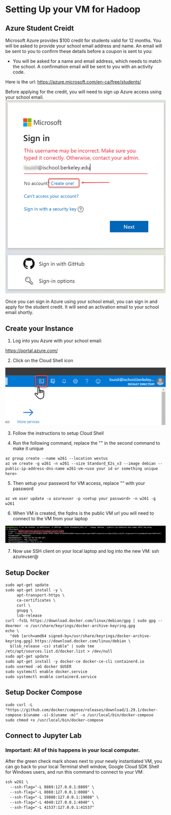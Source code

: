 # Setting Up your VM for Hadoop

## Azure Student Creidt

Microsoft Azure provides $100 credit for students valid for 12 months. You will be asked to provide your school email address and name. An email will be sent to you to confirm these details before a coupon is sent to you:

- You will be asked for a name and email address, which needs to match the school. A confirmation email will be sent to you with an activity code.

Here is the url:
https://azure.microsoft.com/en-ca/free/students/

Before applying for the credit, you will need to sign up Azure access using your school email. 
![alt text](./01-signup-azure.jpg "Signup Azure")

Once you can sign in Azure using your school email, you can sign in and apply for the student credit. It will send an activation email to your school email shortly.

## Create your Instance

1. Log into you Azure with your school email:

https://portal.azure.com/


2. Click on the Cloud Shell icon

![alt text](./02-CloudShell.jpg "Cloud Shell")

3. Follow the instructions to setup Cloud Shell

4. Run the following command, replace the "<use your id or something unique here>" in the second command to make it unique

```
az group create --name w261 --location westus
az vm create -g w261 -n w261 --size Standard_E2s_v3 --image debian --public-ip-address-dns-name w261-vm-<use your id or something unique here>
```

5. Then setup your password for VM access, replace "<setup your password>" with your password

```
az vm user update -u azureuser -p <setup your password> -n w261 -g w261
```

6. When VM is created, the fqdns is the public VM url you will need to connect to the VM from your laptop

![alt text](./03-VM-dns.jpg "Create VM")

7. Now use SSH client on your local laptop and log into the new VM:
ssh azureuser@<your VM public DNS>

## Setup Docker

```
sudo apt-get update
sudo apt-get install -y \
     apt-transport-https \
     ca-certificates \
     curl \
     gnupg \
     lsb-release
curl -fsSL https://download.docker.com/linux/debian/gpg | sudo gpg --dearmor -o /usr/share/keyrings/docker-archive-keyring.gpg
echo \
  "deb [arch=amd64 signed-by=/usr/share/keyrings/docker-archive-keyring.gpg] https://download.docker.com/linux/debian \
  $(lsb_release -cs) stable" | sudo tee /etc/apt/sources.list.d/docker.list > /dev/null
sudo apt-get update
sudo apt-get install -y docker-ce docker-ce-cli containerd.io
sudo usermod -aG docker $USER
sudo systemctl enable docker.service
sudo systemctl enable containerd.service
```

## Setup Docker Compose
```
sudo curl -L "https://github.com/docker/compose/releases/download/1.29.1/docker-compose-$(uname -s)-$(uname -m)" -o /usr/local/bin/docker-compose
sudo chmod +x /usr/local/bin/docker-compose
```

## Connect to Jupyter Lab
### Important: All of this happens in your local computer.

After the green check mark shows next to your newly instantiated VM, you can go back to your local Terminal shell window, Google Cloud SDK Shell for Windows users, and run this command to connect to your VM:

```
ssh w261 \
  --ssh-flag="-L 8889:127.0.0.1:8889" \
  --ssh-flag="-L 8088:127.0.0.1:8088" \
  --ssh-flag="-L 19888:127.0.0.1:19888" \
  --ssh-flag="-L 4040:127.0.0.1:4040" \
  --ssh-flag="-L 41537:127.0.0.1:41537"
```
